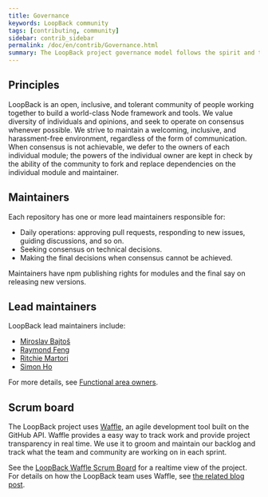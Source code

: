 ```yaml
---
title: Governance
keywords: LoopBack community
tags: [contributing, community]
sidebar: contrib_sidebar
permalink: /doc/en/contrib/Governance.html
summary: The LoopBack project governance model follows the spirit and tradition of open source by embracing consensus, forking, and individual ownership.
---
```


## Principles

LoopBack is an open, inclusive, and tolerant community of people working together to build a world-class Node framework and tools. We value diversity of individuals and opinions, and seek to operate on consensus whenever possible. We strive to maintain a welcoming, inclusive, and harassment-free environment, regardless of the form of communication. When consensus is not achievable, we defer to the owners of each individual module; the powers of the individual owner are kept in check by the ability of the community to fork and replace dependencies on the individual module and maintainer.

## Maintainers

Each repository has one or more lead maintainers responsible for:

*   Daily operations: approving pull requests, responding to new issues, guiding discussions, and so on.
*   Seeking consensus on technical decisions.
*   Making the final decisions when consensus cannot be achieved.

Maintainers have npm publishing rights for modules and the final say on releasing new versions.

## Lead maintainers

LoopBack lead maintainers include:

*   [Miroslav Bajtoš](https://github.com/bajtos)
*   [Raymond Feng](https://github.com/raymondfeng)
*   [Ritchie Martori](https://github.com/ritch)
*   [Simon Ho](https://github.com/superkhau)

For more details, see [Functional area owners](functional-area-owners.html).

## Scrum board

The LoopBack project uses [Waffle](https://waffle.io/), an agile development tool built on the GitHub API. Waffle provides a easy way to track work and provide project transparency in real time. We use it to groom and maintain our backlog and track what the team and community are working on in each sprint.

See the [LoopBack Waffle Scrum Board](https://waffle.io/strongloop/loopback) for a realtime view of the project. For details on how the LoopBack team uses Waffle, see [the related blog post](https://strongloop.com/strongblog/an-update-on-the-loopback-roadmap-and-backlog/).
